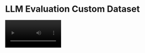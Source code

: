 # LLM Evaluation Custom Dataset
<video src='https://www.youtube.com/watch?v=sronXZV0Emw' width=180/>
## Introduction
The **LLM Evaluation Custom Dataset** app provides a simple interface for evaluating language models using your datasets. With support for exact and relative match testing, it enables users to upload datasets, configure model details, enter prompts, and evaluate performance. The app handles datasets in CSV or Excel formats, requiring two columns: `test_input` and `label`.

## Features
- Upload any dataset for testing.
- Choose from popular models: Anthropic, OpenAI, and Google Cloud.
- Test with exact match or relative match methods.
- Support for CSV and Excel file formats.
- Easy-to-use frontend accessible via a browser.
- Lightweight and quick deployment with Docker.

---

## Table of Contents
- [Prerequisites](#prerequisites)
- [Installation](#installation)
- [Usage](#usage)
- [Stopping the App](#stopping-the-app)
- [Known Issues](#known-issues)
- [License](#license)
- [Contact](#contact)

---

## Prerequisites
- **Docker Desktop** must be installed on your machine.
  - [Download Docker Desktop](https://www.docker.com/products/docker-desktop/)

---

## Installation
1. Clone or download this repository to your local machine.
2. Navigate to the folder containing the downloaded files.
3. Depending on your operating system, execute the corresponding build script:
   - **Windows**: Right-click `window_build.bat` and select **Run as Administrator**.
   - **Mac**: Open a terminal and run `mac_build.sh`.

4. Wait for the build process to complete. This will set up the app environment.

---

## Usage
### Starting the App
1. Run the appropriate script for your operating system:
   - **Windows**: Double-click `window_run.bat`.
   - **Mac**: Open a terminal and run `mac_run.sh`.
2. Once the app starts:
   - Open the **frontend** at [http://localhost:3000](http://localhost:3000).
   - The **backend** runs on [http://localhost:8000](http://localhost:8000), but all interactions occur via the frontend.

---

## Stopping the App
Currently, the stop scripts (`window_stop.bat` and `mac_stop.bat`) are not functional. To stop the app:
1. Open Docker Desktop.
2. Locate the container running this app.
3. Stop the container from Docker Desktop.

---

## Known Issues
- Stop scripts (`window_stop.bat` and `mac_stop.bat`) are non-functional.
- Datasets must have the `test_input` and `label` columns formatted correctly before upload.

---

## License
This project is open-source and distributed under the MIT License.

---

## Contact
For questions, issues, or feedback, please open an issue on the [GitHub repository](https://github.com/thaoquynh0603/llm-eval-custom-dataset).

## Note
This README.md was written by ChatGPT. The code could be absolute garbage—I’m just a data person, so I allow you to judge as long as you let me know. 
